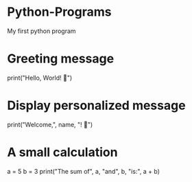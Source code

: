 # Python-Programs
My first python program

# Greeting message
print("Hello, World! 👋")

# Display personalized message
print("Welcome,", name, "! 🎉")

# A small calculation
a = 5
b = 3
print("The sum of", a, "and", b, "is:", a + b)
